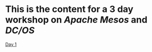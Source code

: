 # This is the content for a 3 day workshop on *Apache Mesos* and *DC/OS*

[Day 1](https://shauryashaurya.github.io/DCOS-Training)
